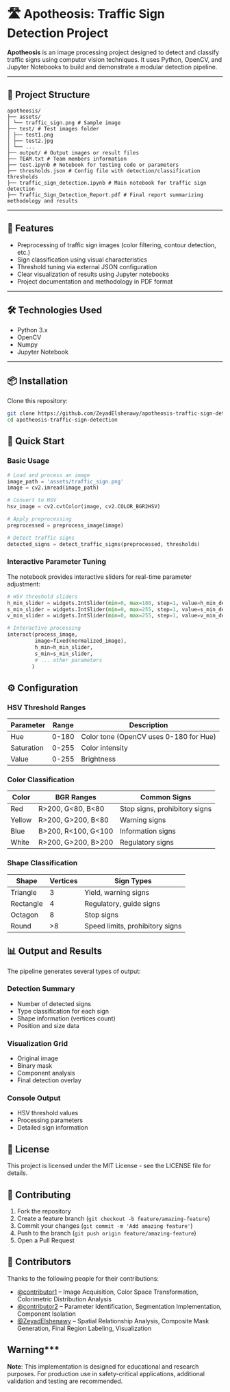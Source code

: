 # 🛣️ Apotheosis: Traffic Sign Detection Project

**Apotheosis** is an image processing project designed to detect and classify traffic signs using computer vision techniques. It uses Python, OpenCV, and Jupyter Notebooks to build and demonstrate a modular detection pipeline.

---

## 📁 Project Structure
```
apotheosis/
├── assets/
│ └── traffic_sign.png # Sample image
├── test/ # Test images folder
│ ├── test1.png
│ ├── test2.jpg
│ └── ...
├── output/ # Output images or result files
├── TEAM.txt # Team members information
├── test.ipynb # Notebook for testing code or parameters
├── thresholds.json # Config file with detection/classification thresholds
├── traffic_sign_detection.ipynb # Main notebook for traffic sign detection
├── Traffic_Sign_Detection_Report.pdf # Final report summarizing methodology and results
```


---

## 🚀 Features

- Preprocessing of traffic sign images (color filtering, contour detection, etc.)
- Sign classification using visual characteristics
- Threshold tuning via external JSON configuration
- Clear visualization of results using Jupyter notebooks
- Project documentation and methodology in PDF format

---

## 🛠️ Technologies Used

- Python 3.x
- OpenCV
- Numpy
- Jupyter Notebook

---

## 📦 Installation

Clone this repository:

```bash
git clone https://github.com/ZeyadElshenawy/apotheosis-traffic-sign-detection.git
cd apotheosis-traffic-sign-detection
```

## 🚀 Quick Start

### Basic Usage

```python
# Load and process an image
image_path = 'assets/traffic_sign.png'
image = cv2.imread(image_path)

# Convert to HSV
hsv_image = cv2.cvtColor(image, cv2.COLOR_BGR2HSV)

# Apply preprocessing
preprocessed = preprocess_image(image)

# Detect traffic signs
detected_signs = detect_traffic_signs(preprocessed, thresholds)
```

### Interactive Parameter Tuning

The notebook provides interactive sliders for real-time parameter adjustment:

```python
# HSV threshold sliders
h_min_slider = widgets.IntSlider(min=0, max=180, step=1, value=h_min_default)
s_min_slider = widgets.IntSlider(min=0, max=255, step=1, value=s_min_default)
v_min_slider = widgets.IntSlider(min=0, max=255, step=1, value=v_min_default)

# Interactive processing
interact(process_image, 
         image=fixed(normalized_image),
         h_min=h_min_slider,
         s_min=s_min_slider,
         # ... other parameters
        )
```

## ⚙️ Configuration

### HSV Threshold Ranges

| Parameter | Range | Description |
|-----------|-------|-------------|
| Hue | 0-180 | Color tone (OpenCV uses 0-180 for Hue) |
| Saturation | 0-255 | Color intensity |
| Value | 0-255 | Brightness |

### Color Classification

| Color | BGR Ranges | Common Signs |
|-------|------------|--------------|
| Red | R>200, G<80, B<80 | Stop signs, prohibitory signs |
| Yellow | R>200, G>200, B<80 | Warning signs |
| Blue | B>200, R<100, G<100 | Information signs |
| White | R>200, G>200, B>200 | Regulatory signs |

### Shape Classification

| Shape | Vertices | Sign Types |
|-------|----------|------------|
| Triangle | 3 | Yield, warning signs |
| Rectangle | 4 | Regulatory, guide signs |
| Octagon | 8 | Stop signs |
| Round | >8 | Speed limits, prohibitory signs |

## 📊 Output and Results

The pipeline generates several types of output:

### Detection Summary
- Number of detected signs
- Type classification for each sign
- Shape information (vertices count)
- Position and size data

### Visualization Grid
- Original image
- Binary mask
- Component analysis
- Final detection overlay

### Console Output
- HSV threshold values
- Processing parameters
- Detailed sign information
  
## 📝 License

This project is licensed under the MIT License - see the LICENSE file for details.

## 🤝 Contributing

1. Fork the repository
2. Create a feature branch (`git checkout -b feature/amazing-feature`)
3. Commit your changes (`git commit -m 'Add amazing feature'`)
4. Push to the branch (`git push origin feature/amazing-feature`)
5. Open a Pull Request

## 👥 Contributors

Thanks to the following people for their contributions:
- [@contributor1](https://github.com/contributor1) – Image Acquisition, Color Space Transformation, Colorimetric Distribution Analysis
- [@contributor2](https://github.com/contributor2) – Parameter Identification, Segmentation Implementation, Component Isolation 
- [@ZeyadElshenawy](https://github.com/ZeyadElshenawy) – Spatial Relationship Analysis, Composite Mask Generation, Final Region Labeling, Visualization 

## Warning***
**Note**: This implementation is designed for educational and research purposes. For production use in safety-critical applications, additional validation and testing are recommended.
